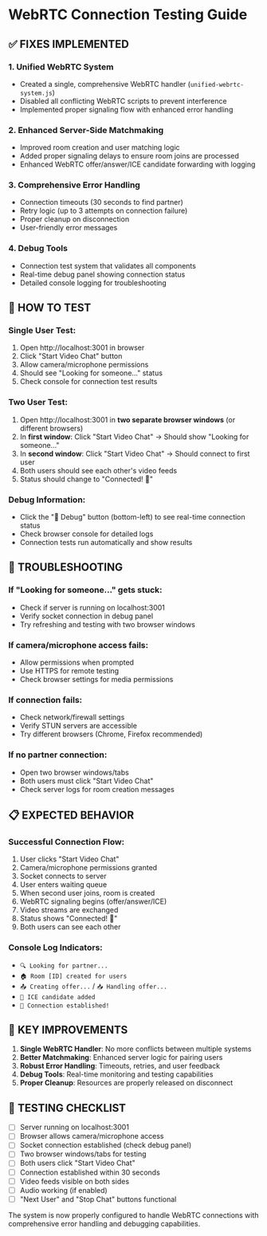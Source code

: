 # WebRTC Connection Testing Guide

## ✅ **FIXES IMPLEMENTED**

### 1. **Unified WebRTC System**
- Created a single, comprehensive WebRTC handler (`unified-webrtc-system.js`)
- Disabled all conflicting WebRTC scripts to prevent interference
- Implemented proper signaling flow with enhanced error handling

### 2. **Enhanced Server-Side Matchmaking**
- Improved room creation and user matching logic
- Added proper signaling delays to ensure room joins are processed
- Enhanced WebRTC offer/answer/ICE candidate forwarding with logging

### 3. **Comprehensive Error Handling**
- Connection timeouts (30 seconds to find partner)
- Retry logic (up to 3 attempts on connection failure)
- Proper cleanup on disconnection
- User-friendly error messages

### 4. **Debug Tools**
- Connection test system that validates all components
- Real-time debug panel showing connection status
- Detailed console logging for troubleshooting

## 🧪 **HOW TO TEST**

### **Single User Test:**
1. Open http://localhost:3001 in browser
2. Click "Start Video Chat" button
3. Allow camera/microphone permissions
4. Should see "Looking for someone..." status
5. Check console for connection test results

### **Two User Test:**
1. Open http://localhost:3001 in **two separate browser windows** (or different browsers)
2. In **first window**: Click "Start Video Chat" → Should show "Looking for someone..."
3. In **second window**: Click "Start Video Chat" → Should connect to first user
4. Both users should see each other's video feeds
5. Status should change to "Connected! 🎉"

### **Debug Information:**
- Click the "🔧 Debug" button (bottom-left) to see real-time connection status
- Check browser console for detailed logs
- Connection tests run automatically and show results

## 🔧 **TROUBLESHOOTING**

### **If "Looking for someone..." gets stuck:**
- Check if server is running on localhost:3001
- Verify socket connection in debug panel
- Try refreshing and testing with two browser windows

### **If camera/microphone access fails:**
- Allow permissions when prompted
- Use HTTPS for remote testing
- Check browser settings for media permissions

### **If connection fails:**
- Check network/firewall settings
- Verify STUN servers are accessible
- Try different browsers (Chrome, Firefox recommended)

### **If no partner connection:**
- Open two browser windows/tabs
- Both users must click "Start Video Chat"
- Check server logs for room creation messages

## 📋 **EXPECTED BEHAVIOR**

### **Successful Connection Flow:**
1. User clicks "Start Video Chat"
2. Camera/microphone permissions granted
3. Socket connects to server
4. User enters waiting queue
5. When second user joins, room is created
6. WebRTC signaling begins (offer/answer/ICE)
7. Video streams are exchanged
8. Status shows "Connected! 🎉"
9. Both users can see each other

### **Console Log Indicators:**
- `🔍 Looking for partner...`
- `🏠 Room [ID] created for users`
- `📤 Creating offer...` / `📥 Handling offer...`
- `🧊 ICE candidate added`
- `🎉 Connection established!`

## 🚀 **KEY IMPROVEMENTS**

1. **Single WebRTC Handler**: No more conflicts between multiple systems
2. **Better Matchmaking**: Enhanced server logic for pairing users
3. **Robust Error Handling**: Timeouts, retries, and user feedback
4. **Debug Tools**: Real-time monitoring and testing capabilities
5. **Proper Cleanup**: Resources are properly released on disconnect

## 🎯 **TESTING CHECKLIST**

- [ ] Server running on localhost:3001
- [ ] Browser allows camera/microphone access
- [ ] Socket connection established (check debug panel)
- [ ] Two browser windows/tabs for testing
- [ ] Both users click "Start Video Chat"
- [ ] Connection established within 30 seconds
- [ ] Video feeds visible on both sides
- [ ] Audio working (if enabled)
- [ ] "Next User" and "Stop Chat" buttons functional

The system is now properly configured to handle WebRTC connections with comprehensive error handling and debugging capabilities.
